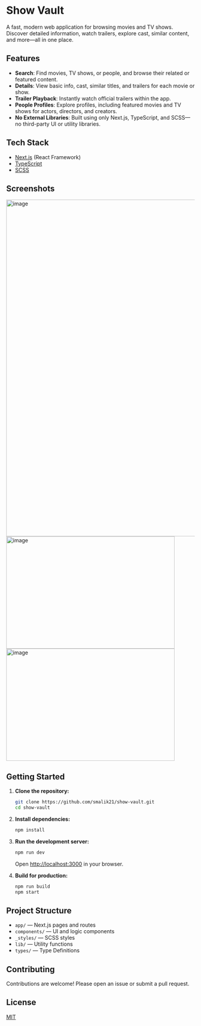 # Show Vault

A fast, modern web application for browsing movies and TV shows. Discover detailed information, watch trailers, explore cast, similar content, and more—all in one place.

## Features

- **Search**: Find movies, TV shows, or people, and browse their related or featured content.
- **Details**: View basic info, cast, similar titles, and trailers for each movie or show.
- **Trailer Playback**: Instantly watch official trailers within the app.
- **People Profiles**: Explore profiles, including featured movies and TV shows for actors, directors, and creators.
- **No External Libraries**: Built using only Next.js, TypeScript, and SCSS—no third-party UI or utility libraries.

## Tech Stack

- [Next.js](https://nextjs.org/) (React Framework)
- [TypeScript](https://www.typescriptlang.org/)
- [SCSS](https://sass-lang.com/)

## Screenshots

<img width="1800" height="900" alt="image" src="https://github.com/user-attachments/assets/99c00c1e-2c0d-43a8-ab51-3eca5bd110d9" />
<img width="450" height="300" alt="image" src="https://github.com/user-attachments/assets/57380f30-59da-4aeb-966b-6dd0f9752c44" />
<img width="450" height="300" alt="image" src="https://github.com/user-attachments/assets/21bf9543-0304-4308-ac42-57aa0abb75b8" />

## Getting Started

1. **Clone the repository:**
    ```bash
    git clone https://github.com/smalik21/show-vault.git
    cd show-vault
    ```

2. **Install dependencies:**
    ```bash
    npm install
    ```

3. **Run the development server:**
    ```bash
    npm run dev
    ```
    Open [http://localhost:3000](http://localhost:3000) in your browser.

4. **Build for production:**
    ```bash
    npm run build
    npm start
    ```

## Project Structure

- `app/` — Next.js pages and routes
- `components/` — UI and logic components
- `_styles/` — SCSS styles
- `lib/` — Utility functions
- `types/` — Type Definitions

## Contributing

Contributions are welcome! Please open an issue or submit a pull request.

## License

[MIT](LICENSE)




